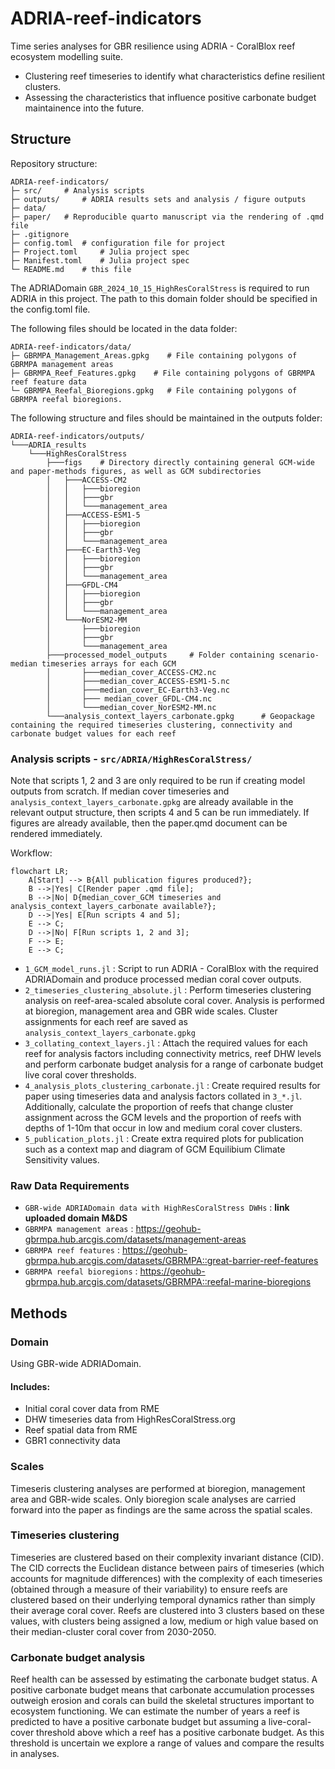 # ADRIA-reef-indicators

Time series analyses for GBR resilience using ADRIA - CoralBlox reef ecosystem modelling suite.
- Clustering reef timeseries to identify what characteristics define resilient clusters.
- Assessing the characteristics that influence positive carbonate budget maintainence into the future.

## Structure

Repository structure:
``` code
ADRIA-reef-indicators/
├─ src/     # Analysis scripts
├─ outputs/     # ADRIA results sets and analysis / figure outputs
├─ data/
├─ paper/   # Reproducible quarto manuscript via the rendering of .qmd file
├─ .gitignore
├─ config.toml  # configuration file for project
├─ Project.toml     # Julia project spec
├─ Manifest.toml    # Julia project spec
└─ README.md    # this file
```

The ADRIADomain `GBR_2024_10_15_HighResCoralStress` is required to run ADRIA in this project. The path to this domain folder should be specified in the config.toml file.

The following files should be located in the data folder:
``` code
ADRIA-reef-indicators/data/
├─ GBRMPA_Management_Areas.gpkg    # File containing polygons of GBRMPA management areas
├─ GBRMPA_Reef_Features.gpkg    # File containing polygons of GBRMPA reef feature data
└─ GBRMPA_Reefal_Bioregions.gpkg   # File containing polygons of GBRMPA reefal bioregions.
```

The following structure and files should be maintained in the outputs folder:
``` code
ADRIA-reef-indicators/outputs/
└───ADRIA_results
    └───HighResCoralStress
        ├───figs    # Directory directly containing general GCM-wide and paper-methods figures, as well as GCM subdirectories
        │   ├───ACCESS-CM2
        │   │   ├───bioregion
        │   │   ├───gbr
        │   │   └───management_area
        │   ├───ACCESS-ESM1-5
        │   │   ├───bioregion
        │   │   ├───gbr
        │   │   └───management_area
        │   ├───EC-Earth3-Veg
        │   │   ├───bioregion
        │   │   ├───gbr
        │   │   └───management_area
        │   ├───GFDL-CM4
        │   │   ├───bioregion
        │   │   ├───gbr
        │   │   └───management_area
        │   └───NorESM2-MM
        │       ├───bioregion
        │       ├───gbr
        │       └───management_area
        ├───processed_model_outputs     # Folder containing scenario-median timeseries arrays for each GCM
        │       ├───median_cover_ACCESS-CM2.nc
        │       ├───median_cover_ACCESS-ESM1-5.nc
        │       ├───median_cover_EC-Earth3-Veg.nc
        │       ├─── median_cover_GFDL-CM4.nc
        │       └───median_cover_NorESM2-MM.nc
        └───analysis_context_layers_carbonate.gpkg      # Geopackage containing the required timeseries clustering, connectivity and carbonate budget values for each reef
```

### Analysis scripts - `src/ADRIA/HighResCoralStress/`

Note that scripts 1, 2 and 3 are only required to be run if creating model outputs from scratch.
If median cover timeseries and `analysis_context_layers_carbonate.gpkg` are already available in the relevant output structure, then scripts 4 and 5 can be run immediately.
If figures are already available, then the paper.qmd document can be rendered immediately.

Workflow:
```mermaid
flowchart LR;
    A[Start] --> B{All publication figures produced?};
    B -->|Yes| C[Render paper .qmd file];
    B -->|No| D{median_cover_GCM timeseries and analysis_context_layers_carbonate available?};
    D -->|Yes| E[Run scripts 4 and 5];
    E --> C;
    D -->|No| F[Run scripts 1, 2 and 3];
    F --> E;
    E --> C;
```

- `1_GCM_model_runs.jl` : Script to run ADRIA - CoralBlox with the required ADRIADomain and produce processed median coral cover outputs.
- `2_timeseries_clustering_absolute.jl` : Perform timeseries clustering analysis on reef-area-scaled absolute coral cover. Analysis is performed at bioregion, management area and GBR wide scales. Cluster assignments for each reef are saved as `analysis_context_layers_carbonate.gpkg`
- `3_collating_context_layers.jl` : Attach the required values for each reef for analysis factors including connectivity metrics, reef DHW levels and perform carbonate budget analysis for a range of carbonate budget live coral cover thresholds.
- `4_analysis_plots_clustering_carbonate.jl` : Create required results for paper using timeseries data and analysis factors collated in `3_*.jl`. Additionally, calculate the proportion of reefs that change cluster assignment across the GCM levels and the proportion of reefs with depths of 1-10m that occur in low and medium coral cover clusters.
- `5_publication_plots.jl` : Create extra required plots for publication such as a context map and diagram of GCM Equilibium Climate Sensitivity values.

### Raw Data Requirements

- `GBR-wide ADRIADomain data with HighResCoralStress DWHs` : **link uploaded domain M&DS**
- `GBRMPA management areas` : https://geohub-gbrmpa.hub.arcgis.com/datasets/management-areas
- `GBRMPA reef features` : https://geohub-gbrmpa.hub.arcgis.com/datasets/GBRMPA::great-barrier-reef-features
- `GBRMPA reefal bioregions` : https://geohub-gbrmpa.hub.arcgis.com/datasets/GBRMPA::reefal-marine-bioregions

## Methods

### Domain

Using GBR-wide ADRIADomain.

#### Includes:

- Initial coral cover data from RME
- DHW timeseries data from HighResCoralStress.org
- Reef spatial data from RME
- GBR1 connectivity data

### Scales

Timeseris clustering analyses are performed at bioregion, management area and GBR-wide scales. Only bioregion scale analyses are carried forward into the paper as findings are the same across the spatial scales.

### Timeseries clustering

Timeseries are clustered based on their complexity invariant distance (CID). The CID
corrects the Euclidean distance between pairs of timeseries (which accounts for magnitude
differences) with the complexity of each timeseries (obtained through a measure of their
variability) to ensure reefs are clustered based on their underlying temporal dynamics
rather than simply their average coral cover.
Reefs are clustered into 3 clusters based on these values, with clusters being assigned a
low, medium or high value based on their median-cluster coral cover from 2030-2050.

### Carbonate budget analysis

Reef health can be assessed by estimating the carbonate budget status. A positive
carbonate budget means that carbonate accumulation processes outweigh erosion and corals
can build the skeletal structures important to ecosystem functioning. We can estimate the
number of years a reef is predicted to have a positive carbonate budget but assuming a
live-coral-cover threshold above which a reef has a positive carbonate budget.
As this threshold is uncertain we explore a range of values and compare the results in
analyses.